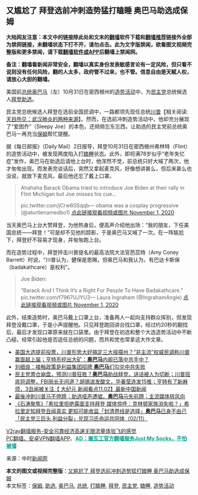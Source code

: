  <h2>又尴尬了 拜登选前冲刺造势猛打瞌睡 奥巴马助选成保姆</h2> <p class="notice"><b>大陆网友注意：本文中的链接除此处和文末的<a href="https://github.com/bannedbook/fanqiang" >翻墙</a>软件下载和<a href="https://github.com/killgcd/justmysocks/blob/master/README.md">翻墙推荐</a>链接外全部为禁网链接，未翻墙状态下打不开，请勿点击。此为文字版禁闻，欲看图文视频完整版和更多禁闻，请下载<a href="https://github.com/bannedbook/fanqiang">翻墙软件或APP</a>后翻墙上禁闻网。</p><p>备注：翻墙看新闻非常安全，翻墙以真实身份发表敏感言论有一定风险，但只看不说则没有任何风险，翻的人太多，政府管不过来，也不管。信息自由是天赋人权，请放心大胆的翻墙。</b></p>  <div class="entry"> <p id="conimg"></p> <p>美国前<a href="https://www.bannedbook.org/bnews/tag/%e6%80%bb%e7%bb%9f/" class="st_tag internal_tag" rel="tag" title="标签 总统 下的日志">总统</a><a href="https://www.bannedbook.org/bnews/tag/%e5%a5%a5%e5%b7%b4%e9%a9%ac/" class="st_tag internal_tag" rel="tag" title="标签 奥巴马 下的日志">奥巴马</a>（左）10月31日在密西根州的<a href="https://www.bannedbook.org/bnews/tag/%E9%80%A0%E5%8A%BF%E6%B4%BB%E5%8A%A8/" class="st_tag internal_tag" rel="tag" title="标签 造势活动 下的日志">造势活动</a>中，为<a href="https://www.bannedbook.org/bnews/tag/%e6%b0%91%e4%b8%bb%e5%85%9a/" class="st_tag internal_tag" rel="tag" title="标签 民主党 下的日志">民主党</a>总统候选人<a href="https://www.bannedbook.org/bnews/tag/%e6%8b%9c%e7%99%bb/" class="st_tag internal_tag" rel="tag" title="标签 拜登 下的日志">拜登</a><a href="https://www.bannedbook.org/bnews/tag/%E5%8A%A9%E9%80%89/" class="st_tag internal_tag" rel="tag" title="标签 助选 下的日志">助选</a>。</p> <p>民主党总统候选人拜登在选前全国民调中，一路都领先现任总统<span class='wp_keywordlink'><a href="https://www.bannedbook.org/bnews/comments/20200816/1381118.html" title="天目所见：川普将再赢总统大选 共和党掌参众两院" target="_blank">川普</a></span>【相关阅读:<a href='https://www.bannedbook.org/bnews/comments/20200816/1381123.html' target='_blank'>天目所见：武汉肺炎的两种来源</a>】。然而，在选前冲刺造势活动中，他却充分展现了“爱困乔”（Sleepy Joe）的本色，还频频忘东忘西，让助选的民主党前总统奥巴马一再充当<a href="https://www.bannedbook.org/bnews/tag/%e4%bf%9d%e5%a7%86/" class="st_tag internal_tag" rel="tag" title="标签 保姆 下的日志">保姆</a>帮忙提醒。</p> <p>据《每日邮报》（Daily Mail）2日报导，拜登10月31日在密西根州弗林特（Flint）的造势活动中，被发现两度陷入打<a href="https://www.bannedbook.org/bnews/tag/%E7%9E%8C%E7%9D%A1/" class="st_tag internal_tag" rel="tag" title="标签 瞌睡 下的日志">瞌睡</a>状态。此外，即将满78岁似乎“老年失忆症”发作，奥巴马在助选后请他上台时，他浑然不觉，前总统只好大喊了两次，他才匆匆出现。而发表完谈话后，突然又拿起麦克风，好像想讲甚么，但后来甚么也没说，就放下麦克风，最后他还忘了戴上口罩。</p>  <blockquote><p>Ahahaha Barack Obama tried to introduce Joe Biden at their rally in Flint Michigan but Joe misses his cue&#8230;</p> <p>pic.twitter.com/jCrw60Sqqb— obama was a cosplay progressive (@aturtlenamedbo1) <a href="https://twitter.com/aturtlenamedbo1/status/1322698144489054217?ref_src=twsrc%5Etfw">点此链接观看视频或图片 November 1, 2020</a></p></blockquote> <p>当天奥巴马上台大赞拜登，为他热身后，便高声介绍他出场：“我的朋友，下任美国总统——拜登！”可是却不见他的踪影，于是奥巴马又喊了一次。在一阵尴尬下，拜登好不容易才现身，并匆匆跑上台。</p> <p>而在造势过程中，拜登抨击川普提名的最高法院大法官芭蕊特（Amy Coney Barrett）时说，“川普认为，健保是恩赐，但奥巴马和我认为，有巴达卡斯保（badakathcare）是权利”。</p>  <blockquote><p>Joe Biden:</p> <p>“Barack And I Think It’s a Right For People To Have Badakathcare.” pic.twitter.com/f7967UJYU3— Laura Ingraham (@IngrahamAngle) <a href="https://twitter.com/IngrahamAngle/status/1322757759620812800?ref_src=twsrc%5Etfw">点此链接观看视频或图片 November 1, 2020</a></p></blockquote> <p>此外，结束造势时，奥巴马戴上口罩上台，准备两人一起向支持群众挥别，但发现拜登没戴口罩，于是小声提醒他。只见拜登跑回讲台找口罩，经过约20秒的翻找后，最后才发现口罩原来就在口袋里。由于拜登在初选和整个大选造势活动中不断凸槌，经常引起他是否适任总统的问题，而共和党也常拿这大作文章。</p> <ul class='op-related-articles' title='相关阅读'> <li><a href='https://www.bannedbook.org/bnews/bannedvideo/20201103/1424849.html' target='_blank'>美国大选提前投票，川普形势大好搞定三大摇摆州？“非主流”权威民调称川普赢面超上届；亨特币挖出大矿：<b>奥巴马</b>内阁已落中共手中？</a></li> <li><a href='https://www.bannedbook.org/bnews/comments/20201103/1424799.html' target='_blank'>刘细良：接触政策是利益集团招牌 <b>奥巴马</b>们勾兑中共失败</a></li> <li><a href='https://www.bannedbook.org/bnews/bannedvideo/20201103/1424767.html' target='_blank'>民主党票仓崩盘，预测川普狂胜？<b>奥巴马</b>助战拜登，讲话被人为切断；川普班底将调整，FBI局长无间道？胡锡进发酸文，华春莹连发15推；亨特有了新麻烦，3丑闻被关注【 大纪元 新闻看点11.02】最新中国新闻</a></li> <li><a href='https://www.bannedbook.org/bnews/taiwannews/20201103/1424584.html' target='_blank'>最後冲刺川普马不停蹄；助选哑声遭嘘，<b>奥巴马</b>马失前蹄；主流媒体转风向</a></li> <li><a href='https://www.bannedbook.org/bnews/bannedvideo/20201103/1424570.html' target='_blank'>《石涛聚焦》「希拉里拒绝露面支持拜登 媒体惊呼：克林顿家族消失啦？」希拉里定知拜登丑闻真实 更知可能收监「划清界线是选择」<b>奥巴马</b>已身不由己「民主党三巨头 利益分裂」兑现习氏命运共同体（02/11）</a></li> </ul> <p class="texttj"> <a href="https://www.bannedbook.org/forum23/topic22702.html" target="_blank">V2ray翻墙服务-安全可靠经济高速无限流量体验飞的感觉</a><br/> <a href="https://github.com/bannedbook/fanqiang/wiki/%E7%A6%81%E9%97%BB%E7%BD%91%E5%AE%89%E5%8D%93%E7%BF%BB%E5%A2%99%E6%96%B0%E9%97%BBAPP" target="_blank">PC翻墙、安卓VPN翻墙APP</a>、<span onclick="window.open('https://github.com/killgcd/justmysocks/blob/master/README.md')" style="font-weight:bold;color:#00A191;cursor:pointer;text-decoration:underline;outline:none">AD：搬瓦工官方翻墙服务Just My Socks，不怕被墙</span></p><p> 来源：中时<span class='wp_keywordlink_affiliate'><a href="https://www.bannedbook.org/" title="新闻网">新闻网</a></span> </p> <a name='sharetosocial'></a>       <div><b>本文的图文或视频完整版</b>：<a href='https://www.bannedbook.org/bnews/cnnews/20201103/1424918.html'>又尴尬了 拜登选前冲刺造势猛打瞌睡 奥巴马助选成保姆</a></div>  </div><!--END ENTRY--> <div class="postfooter"> <div>本文标签：<a href="https://www.bannedbook.org/bnews/tag/%e4%bf%9d%e5%a7%86/" rel="tag">保姆</a>, <a href="https://www.bannedbook.org/bnews/tag/%E5%8A%A9%E9%80%89/" rel="tag">助选</a>, <a href="https://www.bannedbook.org/bnews/tag/%e5%a5%a5%e5%b7%b4%e9%a9%ac/" rel="tag">奥巴马</a>, <a href="https://www.bannedbook.org/bnews/tag/%e6%80%bb%e7%bb%9f/" rel="tag">总统</a>, <a href="https://www.bannedbook.org/bnews/tag/%E6%89%93%E7%9E%8C%E7%9D%A1/" rel="tag">打瞌睡</a>, <a href="https://www.bannedbook.org/bnews/tag/%e6%8b%9c%e7%99%bb/" rel="tag">拜登</a>, <a href="https://www.bannedbook.org/bnews/tag/%e6%b0%91%e4%b8%bb%e5%85%9a/" rel="tag">民主党</a>, <a href="https://www.bannedbook.org/bnews/tag/%E7%9E%8C%E7%9D%A1/" rel="tag">瞌睡</a>, <a href="https://www.bannedbook.org/bnews/tag/%E9%80%A0%E5%8A%BF%E6%B4%BB%E5%8A%A8/" rel="tag">造势活动</a></div>  </div><!--END POSTFOOTER--> 